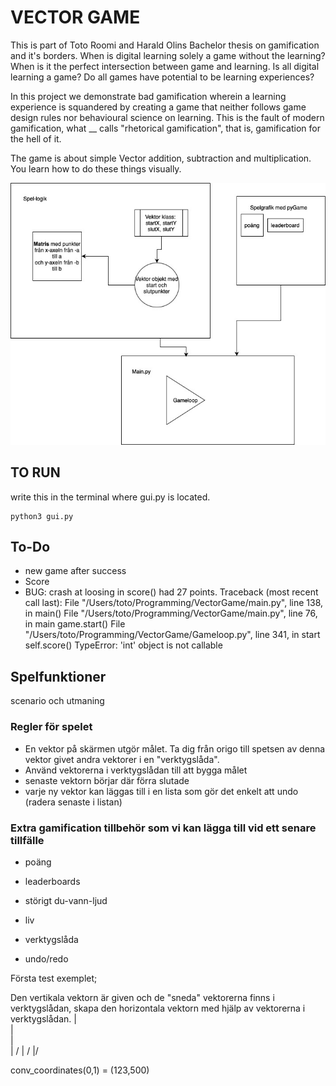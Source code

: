 # VECTOR GAME
This is part of Toto Roomi and Harald Olins Bachelor thesis on gamification and it's borders. When is digital learning solely a game without the learning? When is it the perfect intersection between game and learning. Is all digital learning a game? Do all games have potential to be learning experiences?

In this project we demonstrate bad gamification wherein a learning experience is squandered by creating a game that neither follows game design rules nor behavioural science on learning. This is the fault of modern gamification, what __ calls "rhetorical gamification", that is, gamification for the hell of it.

The game is about simple Vector addition, subtraction and multiplication. You learn how to do these things visually.

![vecotor game diagram](Vektorspel_i_python.jpg)

## TO RUN 
write this in the terminal where gui.py is located. 
``` 
python3 gui.py
```

## To-Do
- new game after success 
- Score
- BUG: crash at loosing in score() had 27 points. 
Traceback (most recent call last):
  File "/Users/toto/Programming/VectorGame/main.py", line 138, in <module>
    main()
  File "/Users/toto/Programming/VectorGame/main.py", line 76, in main
    game.start()
  File "/Users/toto/Programming/VectorGame/Gameloop.py", line 341, in start
    self.score()
TypeError: 'int' object is not callable

## Spelfunktioner
scenario och utmaning 

### Regler för spelet
- En vektor på skärmen utgör målet. Ta dig från origo till spetsen av denna vektor givet andra vektorer i en "verktygslåda".
- Använd vektorerna i verktygslådan till att bygga målet 
- senaste vektorn börjar där förra slutade
- varje ny vektor kan läggas till i en lista som gör det enkelt att undo (radera senaste i listan)

### Extra gamification tillbehör som vi kan lägga till vid ett senare tillfälle
- poäng
- leaderboards
- störigt du-vann-ljud
- liv

- verktygslåda 
- undo/redo 


Första test exemplet;

Den vertikala vektorn är given och de "sneda" vektorerna finns i verktygslådan, skapa den horizontala vektorn med hjälp av vektorerna i verktygslådan.
|\
| \
|  \
|  /
| /
|/




conv_coordinates(0,1) = (123,500)